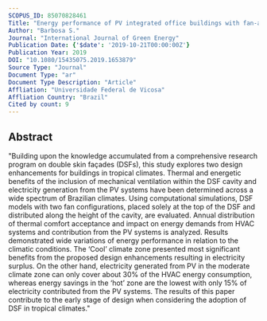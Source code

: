 ```yaml
---
SCOPUS_ID: 85070828461
Title: "Energy performance of PV integrated office buildings with fan-assisted double skin façades under tropical climates"
Author: "Barbosa S."
Journal: "International Journal of Green Energy"
Publication Date: {'$date': '2019-10-21T00:00:00Z'}
Publication Year: 2019
DOI: "10.1080/15435075.2019.1653879"
Source Type: "Journal"
Document Type: "ar"
Document Type Description: "Article"
Affliation: "Universidade Federal de Vicosa"
Affliation Country: "Brazil"
Cited by count: 9
---
```


## Abstract
"Building upon the knowledge accumulated from a comprehensive research program on double skin façades (DSFs), this study explores two design enhancements for buildings in tropical climates. Thermal and energetic benefits of the inclusion of mechanical ventilation within the DSF cavity and electricity generation from the PV systems have been determined across a wide spectrum of Brazilian climates. Using computational simulations, DSF models with two fan configurations, placed solely at the top of the DSF and distributed along the height of the cavity, are evaluated. Annual distribution of thermal comfort acceptance and impact on energy demands from HVAC systems and contribution from the PV systems is analyzed. Results demonstrated wide variations of energy performance in relation to the climatic conditions. The ‘Cool’ climate zone presented most significant benefits from the proposed design enhancements resulting in electricity surplus. On the other hand, electricity generated from PV in the moderate climate zone can only cover about 30% of the HVAC energy consumption, whereas energy savings in the ‘hot’ zone are the lowest with only 15% of electricity contributed from the PV systems. The results of this paper contribute to the early stage of design when considering the adoption of DSF in tropical climates."
